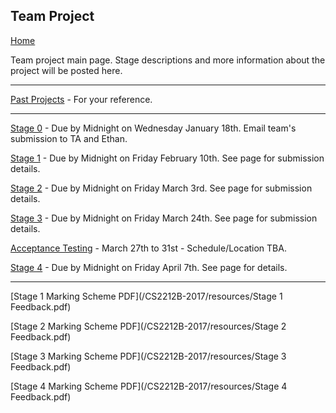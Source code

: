 ## Team Project

[Home](README.md)  

Team project main page. Stage descriptions and more information about the project will be posted here.

---

[Past Projects](PASTPROJECTS.md) - For your reference.

---

[Stage 0](STAGE0.md) - Due by Midnight on Wednesday January 18th. Email team's submission to TA and Ethan.  

[Stage 1](STAGE1.md) - Due by Midnight on Friday February 10th. See page for submission details.

[Stage 2](STAGE2.md) - Due by Midnight on Friday March 3rd. See page for submission details.  

[Stage 3](STAGE3.md) - Due by Midnight on Friday March 24th. See page for submission details.  

[Acceptance Testing](ACCEPTANCETESTING.md) - March 27th to 31st - Schedule/Location TBA. 

[Stage 4](STAGE4.md) - Due by Midnight on Friday April 7th. See page for details. 

---  

[Stage 1 Marking Scheme PDF](/CS2212B-2017/resources/Stage 1 Feedback.pdf)  

[Stage 2 Marking Scheme PDF](/CS2212B-2017/resources/Stage 2 Feedback.pdf)  

[Stage 3 Marking Scheme PDF](/CS2212B-2017/resources/Stage 3 Feedback.pdf)

[Stage 4 Marking Scheme PDF](/CS2212B-2017/resources/Stage 4 Feedback.pdf)

